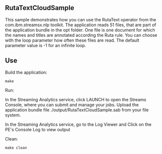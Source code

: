 ## RutaTextCloudSample

This sample demonstrates how you can use the RutaText operator from the com.ibm.streamsx.nlp toolkit.
The application reads 51 files, that are part of the application bundle in the opt folder.
One file is one document for which the names and titles are annotated according the Ruta rule.
You can choose with the loop parameter how often these files are read. The default parameter value is -1 for an infinite loop.

## Use

Build the application:

`make`

Run:

In the Streaming Analytics service, click LAUNCH to open the Streams Console, where you can submit and manage your jobs.
Upload the application bundle file ./output/RutaTextCloudSample.sab from your file system.

In the Streaming Analytics service, go to the Log Viewer and Click on the PE's Console Log to view output

Clean:

`make clean`


